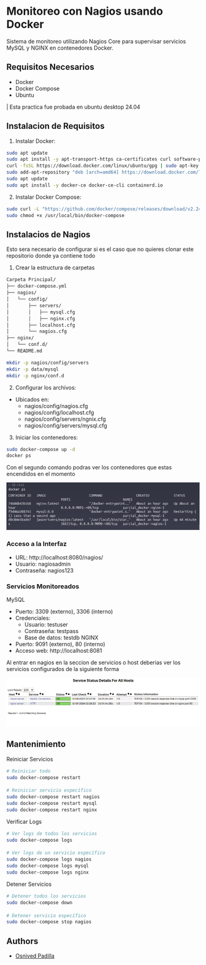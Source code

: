 
# Monitoreo con Nagios usando Docker 

Sistema de monitoreo utilizando Nagios Core para supervisar servicios MySQL y NGINX en contenedores Docker. 

## Requisitos Necesarios
- Docker
- Docker Compose
- Ubuntu

| Esta practica fue probada en ubuntu desktop 24.04




## Instalacion de Requisitos

1. Instalar Docker:

```bash
sudo apt update
sudo apt install -y apt-transport-https ca-certificates curl software-properties-common
curl -fsSL https://download.docker.com/linux/ubuntu/gpg | sudo apt-key add -
sudo add-apt-repository "deb [arch=amd64] https://download.docker.com/linux/ubuntu $(lsb_release -cs) stable"
sudo apt update
sudo apt install -y docker-ce docker-ce-cli containerd.io
```

2. Instalar Docker Compose:

```bash
sudo curl -L "https://github.com/docker/compose/releases/download/v2.24.0/docker-compose-$(uname -s)-$(uname -m)" -o /usr/local/bin/docker-compose
sudo chmod +x /usr/local/bin/docker-compose
```


## Instalacios de Nagios

Esto sera necesario de configurar si es el caso que no quieres clonar este repositorio donde ya contiene todo

1. Crear la estructura de carpetas 

```bash
Carpeta Principal/
├── docker-compose.yml
├── nagios/
│   └── config/
│       ├── servers/
│       │   ├── mysql.cfg
│       │   ├── nginx.cfg
│       ├── localhost.cfg
│       └── nagios.cfg
├── nginx/
│   └── conf.d/
└── README.md
```

```bash
mkdir -p nagios/config/servers
mkdir -p data/mysql
mkdir -p nginx/conf.d
```

2. Configurar los archivos:

- Ubicados en:
  - nagios/config/nagios.cfg
  - nagios/config/localhost.cfg
  - nagios/config/servers/ngnix.cfg
  - nagios/config/servers/mysql.cfg

3. Iniciar los contenedores:

```bash
sudo docker-compose up -d
docker ps
```
Con el segundo comando podras ver los contenedores que estas encendidos en el momento

![Contenedores Encendidos](assets/DockerPs.png)



### Acceso a la Interfaz
- URL: http://localhost:8080/nagios/
- Usuario: nagiosadmin
- Contraseña: nagios123
### Servicios Monitoreados
MySQL
- Puerto: 3309 (externo), 3306 (interno)
- Credenciales:
    - Usuario: testuser
    - Contraseña: testpass
    - Base de datos: testdb
NGINX
- Puerto: 9091 (externo), 80 (interno)
- Acceso web: http://localhost:8081

Al entrar en nagios en la seccion de servicios o host deberias ver los servicios configurados de la siguiente forma

![servicios](assets/final.png)
## Mantenimiento
Reiniciar Servicios
```bash
# Reiniciar todo
sudo docker-compose restart

# Reiniciar servicio específico
sudo docker-compose restart nagios
sudo docker-compose restart mysql
sudo docker-compose restart nginx
```
Verificar Logs
```bash
# Ver logs de todos los servicios
sudo docker-compose logs

# Ver logs de un servicio específico
sudo docker-compose logs nagios
sudo docker-compose logs mysql
sudo docker-compose logs nginx
```
Detener Servicios
```bash
# Detener todos los servicios
sudo docker-compose down

# Detener servicio específico
sudo docker-compose stop nagios
```

## Authors

- [Osnived Padilla](https://github.com/Guandoolo)

